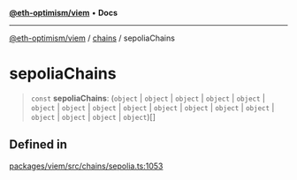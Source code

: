 [**@eth-optimism/viem**](../../README.md) • **Docs**

***

[@eth-optimism/viem](../../README.md) / [chains](../README.md) / sepoliaChains

# sepoliaChains

> `const` **sepoliaChains**: (`object` \| `object` \| `object` \| `object` \| `object` \| `object` \| `object` \| `object` \| `object` \| `object` \| `object` \| `object` \| `object` \| `object` \| `object` \| `object` \| `object`)[]

## Defined in

[packages/viem/src/chains/sepolia.ts:1053](https://github.com/ethereum-optimism/ecosystem/blob/509126ba0cdf7aa275bf036a8830332f4d366781/packages/viem/src/chains/sepolia.ts#L1053)
